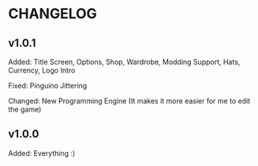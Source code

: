# CHANGELOG


## v1.0.1
Added: Title Screen, Options, Shop, Wardrobe, Modding Support, Hats, Currency, Logo Intro

Fixed: Pinguino Jittering

Changed: New Programming Engine (It makes it more easier for me to edit the game)


## v1.0.0
Added: Everything :)
